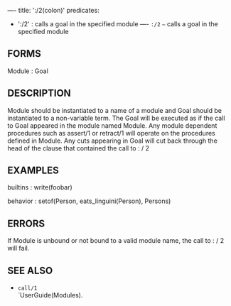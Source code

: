 —-
title: ':/2(colon)'
predicates:
 - ':/2' : calls a goal in the specified module
—-
`:/2` `—` calls a goal in the specified module


## FORMS

Module : Goal


## DESCRIPTION

Module should be instantiated to a name of a module and Goal should be instantiated to a non-variable term. The Goal will be executed as if the call to Goal appeared in the module named Module. Any module dependent procedures such as assert/1 or retract/1 will operate on the procedures defined in Module. Any cuts appearing in Goal will cut back through the head of the clause that contained the call to : / 2


## EXAMPLES

builtins : write(foobar)

behavior : setof(Person, eats_linguini(Person), Persons)


## ERRORS

If Module is unbound or not bound to a valid module name, the call to : / 2 will fail.


## SEE ALSO

- `call/1`  
`UserGuide(Modules).
